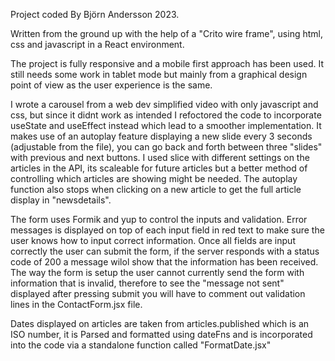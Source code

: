 Project coded By Björn Andersson 2023.

Written from the ground up with the help of a "Crito wire frame", using html, css and javascript in a React environment.

The project is fully responsive and a mobile first approach has been used. It still needs some work in tablet mode but mainly from a graphical design point of view as the user experience is the same. 

I wrote a carousel from a web dev simplified video with only javascript and css, but since it didnt work as intended I refoctored the code to incorporate useState and useEffect instead which lead to a smoother implementation. It makes use of an autoplay feature displaying a new slide every 3 seconds (adjustable from the file), you can go back and forth between three "slides" with previous and next buttons. I used slice with different settings on the articles in the API, its scaleable for future articles but a better method of controlling which articles are showing might be needed. The autoplay function also stops when clicking on a new article to get the full article display in "newsdetails".

The form uses Formik and yup to control the inputs and validation. Error messages is displayed on top of each input field in red text to make sure the user knows how to input correct information. Once all fields are input correctly the user can submit the form, if the server responds with a status code of 200 a message wilol show that the information has been received. The way the form is setup the user cannot currently send the form with information that is invalid, therefore to see the "message not sent" displayed after pressing submit you will have to comment out validation lines in the ContactForm.jsx file.

Dates displayed on articles are taken from articles.published which is an ISO number, it is Parsed and formatted using dateFns and is incorporated into the code via a standalone function called "FormatDate.jsx"



